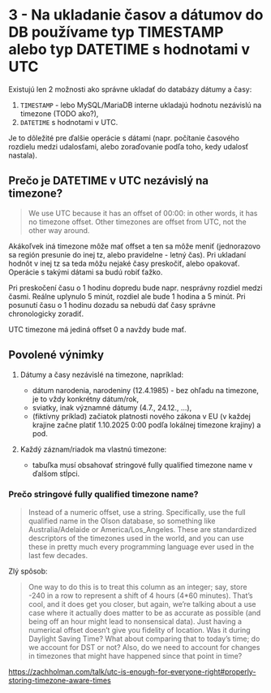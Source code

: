 # 3 - Na ukladanie časov a dátumov do DB používame typ TIMESTAMP alebo typ DATETIME s hodnotami v UTC

Existujú len 2 možnosti ako správne ukladať do databázy dátumy a časy:
1. `TIMESTAMP` - lebo MySQL/MariaDB interne ukladajú hodnotu nezávislú na timezone (TODO ako?),
2. `DATETIME` s hodnotami v UTC.

Je to dôležité pre ďalšie operácie s dátami (napr. počítanie časového rozdielu medzi udalosťami, alebo zoraďovanie podľa toho, kedy udalosť nastala).

## Prečo je DATETIME v UTC nezávislý na timezone?
> We use UTC because it has an offset of 00:00: in other words, it has no timezone offset. Other timezones are offset from UTC, not the other way around.

Akákoľvek iná timezone môže mať offset a ten sa môže meniť (jednorazovo sa región presunie do inej tz, alebo pravidelne - letný čas). Pri ukladaní hodnôt v inej tz sa teda môžu nejaké časy preskočiť, alebo opakovať. Operácie s takými dátami sa budú robiť ťažko.

Pri preskočení času o 1 hodinu dopredu bude napr. nesprávny rozdiel medzi časmi. Reálne uplynulo 5 minút, rozdiel ale bude 1 hodina a 5 minút.
Pri posunutí času o 1 hodinu dozadu sa nebudú dať časy správne chronologicky zoradiť.

UTC timezone má jediná offset 0 a navždy bude mať.

## Povolené výnimky

1. Dátumy a časy nezávislé na timezone, napríklad:
    * dátum narodenia, narodeniny (12.4.1985) - bez ohľadu na timezone, je to vždy konkrétny dátum/rok,
    * sviatky, inak významné dátumy (4.7., 24.12., ...),
    * (fiktívny príklad) začiatok platnosti nového zákona v EU (v každej krajine začne platiť 1.10.2025 0:00 podľa lokálnej timezone krajiny) a pod.

2. Každý záznam/riadok ma vlastnú timezone:
    * tabuľka musí obsahovať stringové fully qualified timezone name v ďalšom stĺpci.

### Prečo stringové fully qualified timezone name?

> Instead of a numeric offset, use a string. Specifically, use the full qualified name in the Olson database, so something like Australia/Adelaide or America/Los_Angeles. These are standardized descriptors of the timezones used in the world, and you can use these in pretty much every programming language ever used in the last few decades.

Zlý spôsob: 
> One way to do this is to treat this column as an integer; say, store -240 in a row to represent a shift of 4 hours (4*60 minutes). That’s cool, and it does get you closer, but again, we’re talking about a use case where it actually does matter to be as accurate as possible (and being off an hour might lead to nonsensical data). Just having a numerical offset doesn’t give you fidelity of location. Was it during Daylight Saving Time? What about comparing that to today’s time; do we account for DST or not? Also, do we need to account for changes in timezones that might have happened since that point in time?

https://zachholman.com/talk/utc-is-enough-for-everyone-right#properly-storing-timezone-aware-times 